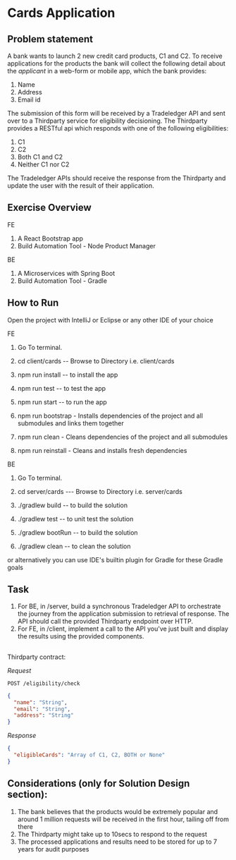 # Cards Application

## Problem statement

A bank wants to launch 2 new credit card products, C1 and C2. To receive applications for the products the bank will collect the following detail about the _applicant_ in a web-form or mobile app, which the bank provides:

1. Name
2. Address
3. Email id

The submission of this form will be received by a Tradeledger API and sent over to a Thirdparty service for eligibility decisioning. The Thirdparty provides a RESTful api which responds with one of the following eligibilities:

1. C1
2. C2
3. Both C1 and C2
4. Neither C1 nor C2

The Tradeledger APIs should receive the response from the Thirdparty and update the user with the result of their application.

## Exercise Overview

FE

1. A React Bootstrap app
2. Build Automation Tool - Node Product Manager

BE

1. A Microservices with Spring Boot
2. Build Automation Tool - Gradle

## How to Run

Open the project with IntelliJ or Eclipse or any other IDE of your choice

FE
1. Go To terminal.
2. cd client/cards -- Browse to Directory i.e. client/cards

1. npm run install -- to install the app
2. npm run test -- to test the app
3. npm run start -- to run the app
4. npm run bootstrap - Installs dependencies of the project and all submodules and links them together
5. npm run clean - Cleans dependencies of the project and all submodules
6. npm run reinstall - Cleans and installs fresh dependencies

BE
1. Go To terminal.
2. cd server/cards --- Browse to Directory i.e. server/cards

1. ./gradlew build -- to build the solution
2. ./gradlew test -- to unit test the solution
3. ./gradlew bootRun -- to build the solution
4. ./gradlew clean -- to clean the solution

or alternatively you can use IDE's builtin plugin for Gradle for these Gradle goals

## Task

1. For BE, in /server, build a synchronous Tradeledger API to orchestrate the journey from the application submission to retrieval of response. The API should call the provided Thirdparty endpoint over HTTP.
2. For FE, in /client, implement a call to the API you've just built and display the results using the provided components.

##

Thirdparty contract:

_Request_

```
POST /eligibility/check
```

```json
{
  "name": "String",
  "email": "String",
  "address": "String"
}
```

_Response_

```json
{
  "eligibleCards": "Array of C1, C2, BOTH or None"
}
```

## Considerations (only for Solution Design section):

1. The bank believes that the products would be extremely popular and around 1 million requests will be received in the first hour, tailing off from there
2. The Thirdparty might take up to 10secs to respond to the request
3. The processed applications and results need to be stored for up to 7 years for audit purposes
